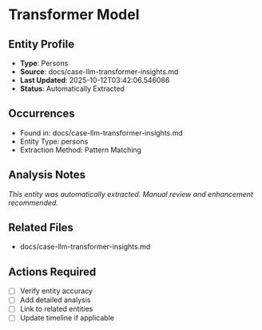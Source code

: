 # Transformer Model

## Entity Profile
- **Type**: Persons
- **Source**: docs/case-llm-transformer-insights.md
- **Last Updated**: 2025-10-12T03:42:06.546086
- **Status**: Automatically Extracted

## Occurrences
- Found in: docs/case-llm-transformer-insights.md
- Entity Type: persons
- Extraction Method: Pattern Matching

## Analysis Notes
*This entity was automatically extracted. Manual review and enhancement recommended.*

## Related Files
- docs/case-llm-transformer-insights.md

## Actions Required
- [ ] Verify entity accuracy
- [ ] Add detailed analysis
- [ ] Link to related entities
- [ ] Update timeline if applicable
